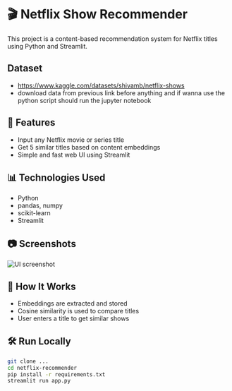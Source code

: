 # 🎬 Netflix Show Recommender

This project is a content-based recommendation system for Netflix titles using Python and Streamlit.

## Dataset
- https://www.kaggle.com/datasets/shivamb/netflix-shows
- download data from previous link before anything and if wanna use the python script should run the jupyter notebook

## 🚀 Features
- Input any Netflix movie or series title
- Get 5 similar titles based on content embeddings
- Simple and fast web UI using Streamlit

## 📊 Technologies Used
- Python
- pandas, numpy
- scikit-learn
- Streamlit

## 📷 Screenshots
![UI screenshot](images/ui.png)

## 🧠 How It Works
- Embeddings are extracted and stored
- Cosine similarity is used to compare titles
- User enters a title to get similar shows

## 🛠️ Run Locally
```bash
git clone ...
cd netflix-recommender
pip install -r requirements.txt
streamlit run app.py
